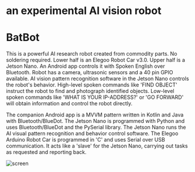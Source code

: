 an experimental AI vision robot
===============================

# BatBot

 This is a powerful AI research robot created from commodity parts. No soldering required. Lower half is an Elegoo Robot Car v3.0. Upper half is a Jetson Nano. An Android app controls it with Spoken English over Bluetooth. Robot has a camera, ultrasonic sensors and a 40 pin GPIO available. AI vision pattern recognition software in the Jetson Nano controls the robot's behavior. High-level spoken commands like 'FIND OBJECT' instruct the robot to find and photograph identified objects. Low-level spoken commands like 'WHAT IS YOUR IP-ADDRESS?' or 'GO FORWARD' will obtain information and control the robot directly.

 The companion Android app is a MVVM pattern written in Kotlin and Java with Bluetooth/BlueDot.
 The Jetson Nano is programmed with Python and uses Bluetooth/BlueDot and the PySerial library.
 The Jetson Nano runs the AI visual pattern recognition and behavior control software.
 The Elegoo Arduino Robot Car is programmed in 'C' and uses Serial over USB communication.
 It acts like a 'slave' for the Jetson Nano, carrying out tasks as requested and reporting back.

![screen](../master/screens/batbot.png)

